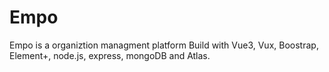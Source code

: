 # Empo
Empo is a organiztion managment platform Build with Vue3, Vux, Boostrap, Element+, node.js, express, mongoDB and Atlas.
